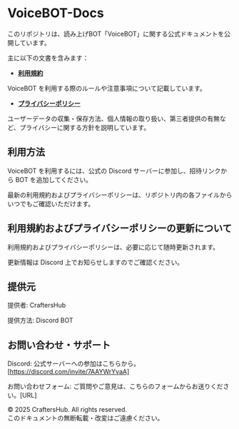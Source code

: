 # VoiceBOT-Docs
このリポジトリは、読み上げBOT「VoiceBOT」に関する公式ドキュメントを公開しています。

主に以下の文書を含みます：

- **[利用規約](https://github.com/CraftersHubJP/VoiceBOT-Docs/blob/main/VoiceBOT_Terms_of_Service.md)**

VoiceBOT を利用する際のルールや注意事項について記載しています。

- **[プライバシーポリシー](https://github.com/CraftersHubJP/VoiceBOT-Docs/blob/main/VoiceBOT_Privacy_Policy.md)**

ユーザーデータの収集・保存方法、個人情報の取り扱い、第三者提供の有無など、プライバシーに関する方針を説明しています。

## 利用方法
VoiceBOT を利用するには、公式の Discord サーバーに参加し、招待リンクから BOT を追加してください。

最新の利用規約およびプライバシーポリシーは、リポジトリ内の各ファイルからいつでもご確認いただけます。

## 利用規約およびプライバシーポリシーの更新について
利用規約およびプライバシーポリシーは、必要に応じて随時更新されます。

更新情報は Discord 上でお知らせしますのでご確認ください。

## 提供元
提供者: CraftersHub

提供方法: Discord BOT

## お問い合わせ・サポート
Discord: 公式サーバーへの参加はこちらから。[https://discord.com/invite/7AAYWrYvaA]

お問い合わせフォーム: ご質問やご意見は、こちらのフォームからお送りください。[URL]

© 2025 CraftersHub. All rights reserved.  
このドキュメントの無断転載・改変はご遠慮ください。

